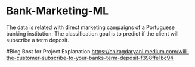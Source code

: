 # Bank-Marketing-ML
The data is related with direct marketing campaigns of a Portuguese banking institution. The classification goal is to predict if the client will subscribe a term deposit.

#Blog Bost for Project Explanation
https://chiragdaryani.medium.com/will-the-customer-subscribe-to-your-banks-term-deposit-f398ffe1bc94
